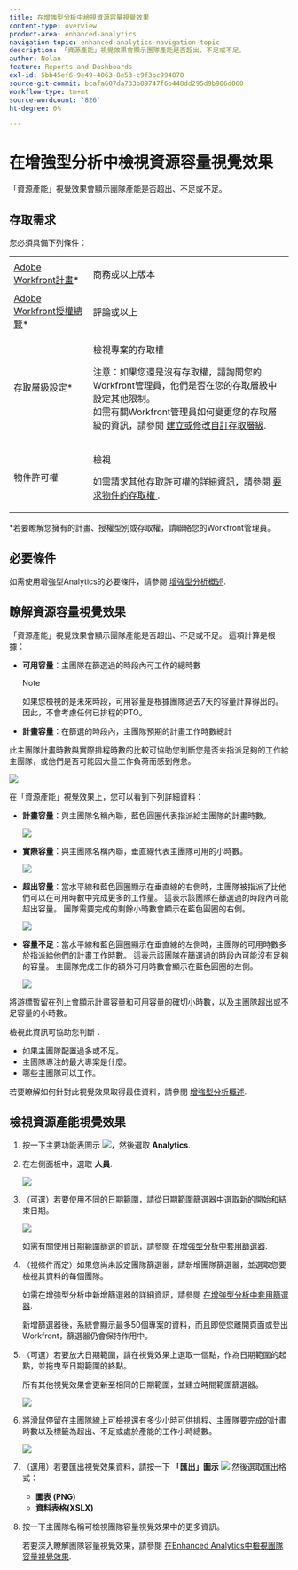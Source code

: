 ```yaml
---
title: 在增強型分析中檢視資源容量視覺效果
content-type: overview
product-area: enhanced-analytics
navigation-topic: enhanced-analytics-navigation-topic
description: 「資源產能」視覺效果會顯示團隊產能是否超出、不足或不足。
author: Nolan
feature: Reports and Dashboards
exl-id: 5bb45ef6-9e49-4063-8e53-c9f3bc994870
source-git-commit: bcafa607da733b89747f6b448dd295d9b906d060
workflow-type: tm+mt
source-wordcount: '826'
ht-degree: 0%

---
```


# 在增強型分析中檢視資源容量視覺效果

「資源產能」視覺效果會顯示團隊產能是否超出、不足或不足。

## 存取需求

您必須具備下列條件：

<table style="table-layout:auto"> 
 <col> 
 <col> 
 <tbody> 
  <tr> 
   <td role="rowheader"><a href="https://www.workfront.com/plans" target="_blank">Adobe Workfront計畫</a>*</td> 
   <td> <p>商務或以上版本</p> </td> 
  </tr> 
  <tr> 
   <td role="rowheader"><a href="../administration-and-setup/add-users/access-levels-and-object-permissions/wf-licenses.md" class="MCXref xref">Adobe Workfront授權總覽</a>*</td> 
   <td> <p>評論或以上</p> </td> 
  </tr> 
  <tr> 
   <td role="rowheader">存取層級設定*</td> 
   <td> <p>檢視專案的存取權</p> <p>注意：如果您還是沒有存取權，請詢問您的Workfront管理員，他們是否在您的存取層級中設定其他限制。<br>如需有關Workfront管理員如何變更您的存取層級的資訊，請參閱 <a href="../administration-and-setup/add-users/configure-and-grant-access/create-modify-access-levels.md" class="MCXref xref">建立或修改自訂存取層級</a>.</p> </td> 
  </tr> 
  <tr> 
   <td role="rowheader">物件許可權</td> 
   <td> <p>檢視</p> <p>如需請求其他存取許可權的詳細資訊，請參閱 <a href="../workfront-basics/grant-and-request-access-to-objects/request-access.md" class="MCXref xref">要求物件的存取權 </a>.</p> </td> 
  </tr> 
 </tbody> 
</table>

&#42;若要瞭解您擁有的計畫、授權型別或存取權，請聯絡您的Workfront管理員。

## 必要條件

如需使用增強型Analytics的必要條件，請參閱 [增強型分析概述](../enhanced-analytics/enhanced-analytics-overview.md).

## 瞭解資源容量視覺效果

「資源產能」視覺效果會顯示團隊產能是否超出、不足或不足。 這項計算是根據：

* **可用容量**：主團隊在篩選過的時段內可工作的總時數

  >[!NOTE]
  >
  >如果您檢視的是未來時段，可用容量是根據團隊過去7天的容量計算得出的。 因此，不會考慮任何已排程的PTO。

* **計畫容量**：在篩選的時段內，主團隊預期的計畫工作時數總計

此主團隊計畫時數與實際排程時數的比較可協助您判斷您是否未指派足夠的工作給主團隊，或他們是否可能因大量工作負荷而感到倦怠。

![](assets/resource-capacity-350x110.png)

在「資源產能」視覺效果上，您可以看到下列詳細資料：

* **計畫容量**：與主團隊名稱內聯，藍色圓圈代表指派給主團隊的計畫時數。

  ![](assets/resource-capacity-blue-circle.png)

* **實際容量**：與主團隊名稱內聯，垂直線代表主團隊可用的小時數。

  ![](assets/resource-capacity-vertical-line.png)

* **超出容量**：當水平線和藍色圓圈顯示在垂直線的右側時，主團隊被指派了比他們可以在可用時數中完成更多的工作量。 這表示該團隊在篩選過的時段內可能超出容量。 團隊需要完成的剩餘小時數會顯示在藍色圓圈的右側。

  ![](assets/resource-capacity-over-capacity.png)

* **容量不足**：當水平線和藍色圓圈顯示在垂直線的左側時，主團隊的可用時數多於指派給他們的計畫工作時數。 這表示該團隊在篩選過的時段內可能沒有足夠的容量。 主團隊完成工作的額外可用時數會顯示在藍色圓圈的左側。

  ![](assets/resource-capacity-under-capacity.png)

將游標暫留在列上會顯示計畫容量和可用容量的確切小時數，以及主團隊超出或不足容量的小時數。

檢視此資訊可協助您判斷：

* 如果主團隊配置過多或不足。
* 主團隊專注的最大專案是什麼。
* 哪些主團隊可以工作。

若要瞭解如何針對此視覺效果取得最佳資料，請參閱 [增強型分析概述](../enhanced-analytics/enhanced-analytics-overview.md).

## 檢視資源產能視覺效果

1. 按一下主要功能表圖示 ![](assets/main-menu-icon-16x12.png)，然後選取 **Analytics**.
1. 在左側面板中，選取 **人員**.

   ![](assets/people-area-cropped-qs-350x276.png)

1. （可選）若要使用不同的日期範圍，請從日期範圍篩選器中選取新的開始和結束日期。

   ![](assets/filters-select-date-range-350x344.png)

   如需有關使用日期範圍篩選的資訊，請參閱 [在增強型分析中套用篩選器](../enhanced-analytics/use-enhanced-analytics-filters.md).

1. （視條件而定）如果您尚未設定團隊篩選器，請新增團隊篩選器，並選取您要檢視其資料的每個團隊。

   如需在增強型分析中新增篩選器的詳細資訊，請參閱 [在增強型分析中套用篩選器](../enhanced-analytics/use-enhanced-analytics-filters.md).

   新增篩選器後，系統會顯示最多50個專案的資料，而且即使您離開頁面或登出Workfront，篩選器仍會保持作用中。

1. （可選）若要放大日期範圍，請在視覺效果上選取一個點，作為日期範圍的起點，並拖曳至日期範圍的終點。

   所有其他視覺效果會更新至相同的日期範圍，並建立時間範圍篩選器。

   ![](assets/timeframe-filter-350x220.png)

1. 將滑鼠停留在主團隊線上可檢視還有多少小時可供排程、主團隊要完成的計畫時數以及標籤為超出、不足或處於產能的工作小時總數。

   ![](assets/resource-capacity-capacity-pop-up-350x213.png)

1. （選用）若要匯出視覺效果資料，請按一下 **「匯出」圖示** ![](assets/export.png) 然後選取匯出格式：

   * **圖表 (PNG)**
   * **資料表格(XSLX)**

1. 按一下主團隊名稱可檢視團隊容量視覺效果中的更多資訊。

   若要深入瞭解團隊容量視覺效果，請參閱 [在Enhanced Analytics中檢視團隊容量視覺效果](../enhanced-analytics/team-capacity-overview.md).


